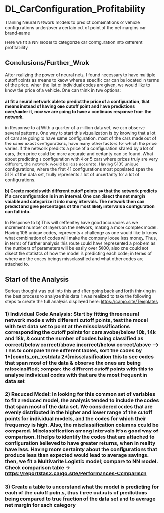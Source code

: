 # DL_CarConfiguration_Profitability
Training Neural Network models to predict combinations of vehicle configurations under/over a certain cut of point of the net margins car brand-name

Here we fit a NN model to categorize car configuration into different profitability

## Conclusions/Further_Wrok

After realizing the power of neural nets, I found necessary to have multiple cutoff points as means to know where a specific car can be located in terms of the price. when the list of individual codes are given, we would like to know the price of a vehicle. One can think in two options:

#### a) fit a neural network able to predict the price of a configuration, that means instead of having one cutoff point and have predictions over/under it, now we are going to have a continuos response from the network. 

in Response to a) With a quarter of a million data set, we can observe several patterns. One way to start this vizualization is by knowing that a lot of cars are going to have same configuration. most of the cars made out of the same exact configurations, have many other factors for which the price varies. If the network predicts a price of a configuration shared by a lot of cars, then price could be more accurate and certanty can be found. What about predicting a configuration with 4 or 5 cars where prices truly are very different, the network would be less accurate. Having 5135 unique configurations, where the first 41 configurations most populated span the 51% of the data set, trully represents a lot of uncertanty for a lot of configurations. 

#### b) Create models with different cutoff points so that the network predicts if a car configuration is in an interval. One can disect the net margin vaiable and categorize it into many intervals. The network then can predict and give percentages of the most likely intervals a configuration can fall into.

In Response to b) This will deffenitey have good accuracies as we increment number of layers on the network, making a more complex model. Having 108 unique codes, represents a challenge as one would like to know what combination of codes will make the company loose less money. Thus, in terms of further analysis this route could have represented a problem as the numbers of parameters will be easily over 5000, also one could not disect the statistcs of how the model is predicting each code; in terms of where are the codes beings missclassified and what other codes are attached to.

## Start of the Analysis

 Serious thought was put into this and after going back and forth thinking in the best process to analyze this data it was realized to take the following steps to create the full analysis displayed here: https://cargo.site/Templates

### 1) Individual Code Analysis: Start by fitting three neural network models with different cutoff points, test the model with test data set to point at the missclassifications corresponding the cutoff points for cars avobe/below 10k, 14k and 18k, & count the number of codes baing classified as correct/below correct/above incorrect/below correct/above --> This to compare three different tables, sort the codes by 1*)counts_on_testdata 2*)missclasification this to see codes that span most of the data & observe the ones are being missclasified; compare the different cutoff points with this to analyse individual codes with that are the most frequent in data set

### 2) Reduced Model: In looking for this common set of variables to fit a reduced model, the analysis tended to include the codes that span most of the data set. We considered codes that are evenly distributed in the higher and lower range of the cutoff points for individual models, and the codes for which their frequency is high. Also, the misclassification columns could be compared. Misclassification among intervals it’s a good way of comparison. It helps to identify the codes that are attached to configuration believed to have greater returns, when in reality have less. Having more certainty about the configurations that produce less than expected would lead to average savings. then, we fit a Multivarite Logistic model; compare to NN model. Check comparison table -> https://reportstas2.cargo.site/Performances-Comparison

### 3) Create a table to understand what the model is predicting for each of the cutoff points, thus three outputs of predictions being compared to true fraction of the data set and to average net margin for each category
